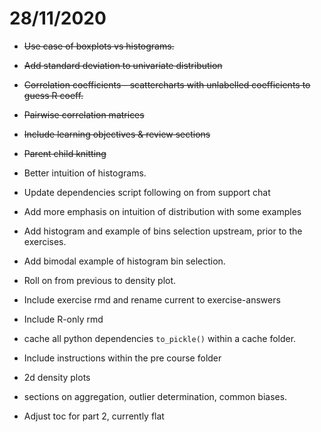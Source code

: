 # 28/11/2020

* ~~Use case of boxplots vs histograms.~~
* ~~Add standard deviation to univariate distribution~~
* ~~Correlation coefficients - scattercharts with unlabelled coefficients to guess R coeff.~~
* ~~Pairwise correlation matrices~~
* ~~Include learning objectives & review sections~~
* ~~Parent child knitting~~

* Better intuition of histograms.
* Update dependencies script following on from support chat
* Add more emphasis on intuition of distribution with some examples
* Add histogram and example of bins selection upstream, prior to the exercises.
* Add bimodal example of histogram bin selection.
* Roll on from previous to density plot.
* Include exercise rmd and rename current to exercise-answers
* Include R-only rmd
* cache all python dependencies `to_pickle()` within a cache folder.
* Include instructions within the pre course folder
* 2d density plots 
* sections on aggregation, outlier determination, common biases.
* Adjust toc for part 2, currently flat